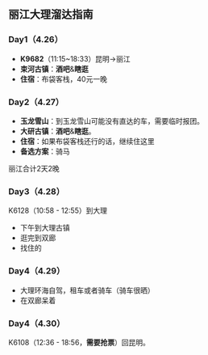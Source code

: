 ## 丽江大理溜达指南

### Day1（4.26）
* **K9682**（11:15~18:33）昆明->丽江
* **束河古镇**：**酒吧**&**瞎逛**
* **住宿**：布袋客栈，40元一晚

### Day2（4.27）
* **玉龙雪山**：到玉龙雪山可能没有直达的车，需要临时报团。
* **大研古镇**：**酒吧**&**瞎逛**。
* **住宿**：如果布袋客栈还行的话，继续住这里
* **备选方案**：骑马

丽江合计2天2晚

### Day3（4.28）
K6128（10:58 - 12:55）到大理
* 下午到大理古镇
* 逛完到双廊
* 找住的

### Day4（4.29）
* 大理环海自驾，租车或者骑车（骑车很晒）
* 在双廊呆着

### Day4（4.30）
K6108（12:36 - 18:56，**需要抢票**）回昆明。
